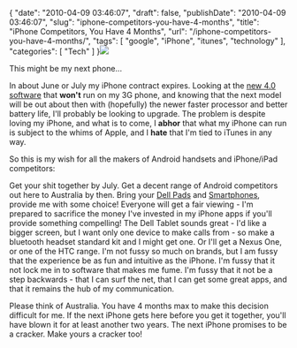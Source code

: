 {
    "date": "2010-04-09 03:46:07",
    "draft": false,
    "publishDate": "2010-04-09 03:46:07",
    "slug": "iphone-competitors-you-have-4-months",
    "title": "iPhone Competitors, You Have 4 Months",
    "url": "\/iphone-competitors-you-have-4-months\/",
    "tags": [
        "google",
        "iPhone",
        "itunes",
        "technology"
    ],
    "categories": [
        "Tech"
    ]
}![](//turbo.geekorium.com.au/images/Dell-Mini-5-No-Watermark.jpg)

This might be my next phone...

In about June or July my iPhone contract expires. Looking at the [new
4.0
software](http://techcrunch.com/2010/04/08/iphone-os-4-developer-preview-brings-multitasking-and-more-to-the-iphone/)
that **won't** run on my 3G phone, and knowing that the next model will
be out about then with (hopefully) the newer faster processor and better
battery life, I'll probably be looking to upgrade. The problem is
despite loving my iPhone, and what is to come, I **abhor** that what my
iPhone can run is subject to the whims of Apple, and I **hate** that I'm
tied to iTunes in any way.

So this is my wish for all the makers of Android handsets and
iPhone/iPad competitors:

Get your shit together by July. Get a decent range of Android
competitors out here to Australia by then. Bring your [Dell
Pads](http://nexus404.com/Blog/2010/04/08/dell-changing-strategy-for-dell-mini-5-after-going-after-the-ipad-dell-now-distancing-their-pending-android-tablet-from-apples-tablet/)
and
[Smartphones](http://nexus404.com/Blog/2010/01/07/dell-confirms-mini-3-android-smartphone-5-inch-tablet-5-inch-tablet-new-inspiron-studio-alienware-pcs-get-previewed/),
provide me with some choice! Everyone will get a fair viewing - I'm
prepared to sacrifice the money I've invested in my iPhone apps if
you'll provide something compelling! The Dell Tablet sounds great - I'd
like a bigger screen, but I want only one device to make calls from - so
make a bluetooth headset standard kit and I might get one. Or I'll get a
Nexus One, or one of the HTC range. I'm not fussy so much on brands, but
I am fussy that the experience be as fun and intuitive as the iPhone.
I'm fussy that it not lock me in to software that makes me fume. I'm
fussy that it not be a step backwards - that I can surf the net, that I
can get some great apps, and that it remains the hub of my
communication.

Please think of Australia. You have 4 months max to make this decision
difficult for me. If the next iPhone gets here before you get it
together, you'll have blown it for at least another two years. The next
iPhone promises to be a cracker. Make yours a cracker too!